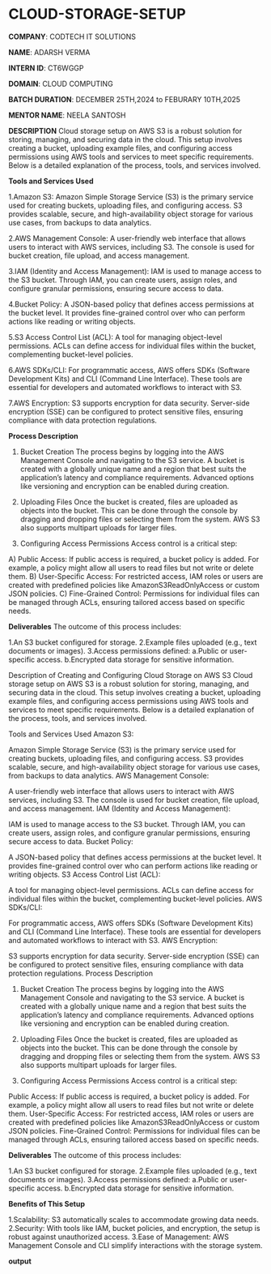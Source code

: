 # CLOUD-STORAGE-SETUP

**COMPANY**: CODTECH IT SOLUTIONS

**NAME**: ADARSH VERMA

**INTERN ID**: CT6WGGP

**DOMAIN**: CLOUD COMPUTING 

**BATCH DURATION**: DECEMBER 25TH,2024 to FEBURARY 10TH,2025

**MENTOR NAME**: NEELA SANTOSH

**DESCRIPTION** 
Cloud storage setup on AWS S3 is a robust solution for storing, managing, and securing data in the cloud. This setup involves creating a bucket, uploading example files, and configuring access permissions using AWS tools and services to meet specific requirements. Below is a detailed explanation of the process, tools, and services involved.

**Tools and Services Used**

1.Amazon S3:
Amazon Simple Storage Service (S3) is the primary service used for creating buckets, uploading files, and configuring access. S3 provides scalable, secure, and high-availability object storage for various use cases, from backups to data analytics.

2.AWS Management Console:
A user-friendly web interface that allows users to interact with AWS services, including S3. The console is used for bucket creation, file upload, and access management.

3.IAM (Identity and Access Management):
IAM is used to manage access to the S3 bucket. Through IAM, you can create users, assign roles, and configure granular permissions, ensuring secure access to data.

4.Bucket Policy:
A JSON-based policy that defines access permissions at the bucket level. It provides fine-grained control over who can perform actions like reading or writing objects.

5.S3 Access Control List (ACL):
A tool for managing object-level permissions. ACLs can define access for individual files within the bucket, complementing bucket-level policies.

6.AWS SDKs/CLI:
For programmatic access, AWS offers SDKs (Software Development Kits) and CLI (Command Line Interface). These tools are essential for developers and automated workflows to interact with S3.

7.AWS Encryption:
S3 supports encryption for data security. Server-side encryption (SSE) can be configured to protect sensitive files, ensuring compliance with data protection regulations.

**Process Description**

1. Bucket Creation
The process begins by logging into the AWS Management Console and navigating to the S3 service. A bucket is created with a globally unique name and a region that best suits the application’s latency and compliance requirements. Advanced options like versioning and encryption can be enabled during creation.

2. Uploading Files
Once the bucket is created, files are uploaded as objects into the bucket. This can be done through the console by dragging and dropping files or selecting them from the system. AWS S3 also supports multipart uploads for larger files.

3. Configuring Access Permissions
Access control is a critical step:

A) Public Access: If public access is required, a bucket policy is added. For example, a policy might allow all users to read files but not write or delete them.
B) User-Specific Access: For restricted access, IAM roles or users are created with predefined policies like AmazonS3ReadOnlyAccess or custom JSON policies.
C) Fine-Grained Control: Permissions for individual files can be managed through ACLs, ensuring tailored access based on specific needs.

**Deliverables**
The outcome of this process includes:

1.An S3 bucket configured for storage.
2.Example files uploaded (e.g., text documents or images).
3.Access permissions defined:
   a.Public or user-specific access.
   b.Encrypted data storage for sensitive information.


Description of Creating and Configuring Cloud Storage on AWS S3
Cloud storage setup on AWS S3 is a robust solution for storing, managing, and securing data in the cloud. This setup involves creating a bucket, uploading example files, and configuring access permissions using AWS tools and services to meet specific requirements. Below is a detailed explanation of the process, tools, and services involved.

Tools and Services Used
Amazon S3:

Amazon Simple Storage Service (S3) is the primary service used for creating buckets, uploading files, and configuring access. S3 provides scalable, secure, and high-availability object storage for various use cases, from backups to data analytics.
AWS Management Console:

A user-friendly web interface that allows users to interact with AWS services, including S3. The console is used for bucket creation, file upload, and access management.
IAM (Identity and Access Management):

IAM is used to manage access to the S3 bucket. Through IAM, you can create users, assign roles, and configure granular permissions, ensuring secure access to data.
Bucket Policy:

A JSON-based policy that defines access permissions at the bucket level. It provides fine-grained control over who can perform actions like reading or writing objects.
S3 Access Control List (ACL):

A tool for managing object-level permissions. ACLs can define access for individual files within the bucket, complementing bucket-level policies.
AWS SDKs/CLI:

For programmatic access, AWS offers SDKs (Software Development Kits) and CLI (Command Line Interface). These tools are essential for developers and automated workflows to interact with S3.
AWS Encryption:

S3 supports encryption for data security. Server-side encryption (SSE) can be configured to protect sensitive files, ensuring compliance with data protection regulations.
Process Description
1. Bucket Creation
The process begins by logging into the AWS Management Console and navigating to the S3 service. A bucket is created with a globally unique name and a region that best suits the application’s latency and compliance requirements. Advanced options like versioning and encryption can be enabled during creation.

2. Uploading Files
Once the bucket is created, files are uploaded as objects into the bucket. This can be done through the console by dragging and dropping files or selecting them from the system. AWS S3 also supports multipart uploads for larger files.

3. Configuring Access Permissions
Access control is a critical step:

Public Access: If public access is required, a bucket policy is added. For example, a policy might allow all users to read files but not write or delete them.
User-Specific Access: For restricted access, IAM roles or users are created with predefined policies like AmazonS3ReadOnlyAccess or custom JSON policies.
Fine-Grained Control: Permissions for individual files can be managed through ACLs, ensuring tailored access based on specific needs.

**Deliverables**
The outcome of this process includes:

1.An S3 bucket configured for storage.
2.Example files uploaded (e.g., text documents or images).
3.Access permissions defined:
  a.Public or user-specific access.
  b.Encrypted data storage for sensitive information.

**Benefits of This Setup**

1.Scalability: S3 automatically scales to accommodate growing data needs.
2.Security: With tools like IAM, bucket policies, and encryption, the setup is robust against unauthorized access.
3.Ease of Management: AWS Management Console and CLI simplify interactions with the storage system.

**output**
